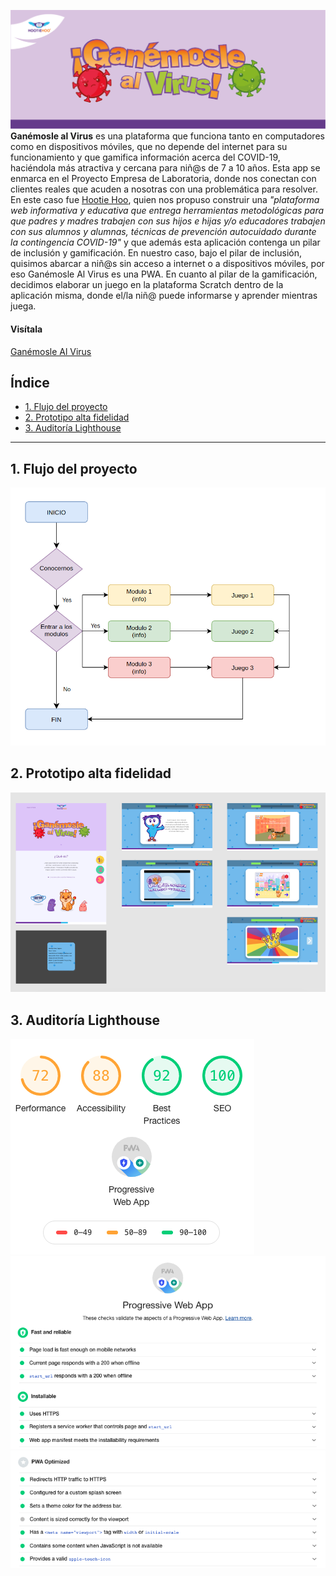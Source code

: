 ![headerGAV](https://raw.githubusercontent.com/ivvnv/GanemosleAlVirus/master/virus/src/img/headerRM.png)
**Ganémosle al Virus** es una plataforma que funciona tanto en computadores como en dispositivos móviles, que no depende del internet para su funcionamiento y que gamifica información acerca del COVID-19, haciéndola más atractiva y cercana para niñ@s de 7 a 10 años.
Esta app se enmarca en el Proyecto Empresa de Laboratoria, donde nos conectan con clientes reales que acuden a nosotras con una problemática para resolver. En este caso fue [Hootie Hoo](https://hootiehoo.cl/), quien nos propuso construir una *"plataforma web informativa y educativa que entrega herramientas metodológicas para que padres y madres trabajen con sus hijos e hijas y/o educadores trabajen con sus alumnos y alumnas, técnicas de prevención autocuidado durante la contingencia COVID-19"* y que además esta aplicación contenga un pilar de inclusión y gamificación.
En nuestro caso, bajo el pilar de inclusión, quisimos abarcar a niñ@s sin acceso a internet o a dispositivos móviles, por eso Ganémosle Al Virus es una PWA. En cuanto al pilar de la gamificación, decidimos elaborar un juego en la plataforma Scratch dentro de la aplicación misma, donde el/la niñ@ puede informarse y aprender mientras juega.
#### Visítala
[Ganémosle Al Virus](https://trusting-jepsen-2abf56.netlify.app/)
## Índice
* [1. Flujo del proyecto](#1-Flujo-del-proyecto)
* [2. Prototipo alta fidelidad](#2-Prototipo-alta-fidelidad)
* [3. Auditoría Lighthouse](#3-Auditoría-Lighthouse)
---
## 1. Flujo del proyecto
![flujo](https://raw.githubusercontent.com/ivvnv/GanemosleAlVirus/master/virus/src/img/flujo.png)
## 2. Prototipo alta fidelidad
![prototipofigma](https://raw.githubusercontent.com/ivvnv/GanemosleAlVirus/master/virus/src/img/prototipo.png)
## 3. Auditoría Lighthouse
![lh1](https://raw.githubusercontent.com/ivvnv/GanemosleAlVirus/master/virus/src/img/lighthouse1.png)
![lh2](https://raw.githubusercontent.com/ivvnv/GanemosleAlVirus/master/virus/src/img/lighthouse2.png)
![lh3](https://raw.githubusercontent.com/ivvnv/GanemosleAlVirus/master/virus/src/img/lighthouse3.png)
